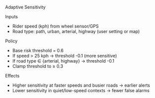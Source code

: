 Adaptive Sensitivity

Inputs

- Rider speed (kph) from wheel sensor/GPS
- Road type: path, urban, arterial, highway (user setting or map)

Policy

- Base risk threshold = 0.6
- If speed > 25 kph → threshold -0.1 (more sensitive)
- If road type ∈ {arterial, highway} → threshold -0.1
- Clamp threshold to ≥ 0.3

Effects

- Higher sensitivity at faster speeds and busier roads → earlier alerts
- Lower sensitivity in quiet/low-speed contexts → fewer false alarms


